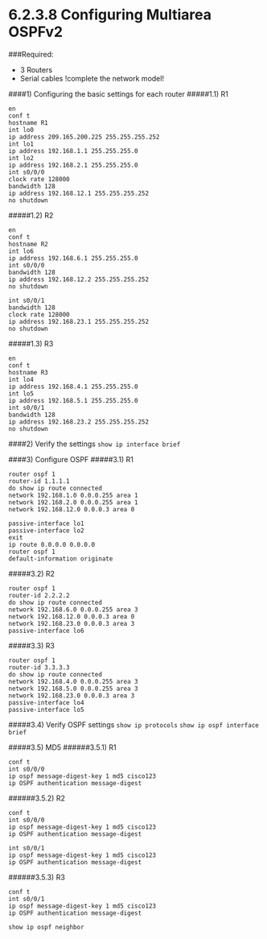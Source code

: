 # 6.2.3.8 Configuring Multiarea OSPFv2

###Required:
- 3 Routers
- Serial cables
!complete the network model!


####1) Configuring the basic settings for each router
#####1.1) R1
```
en 
conf t
hostname R1
int lo0
ip address 209.165.200.225 255.255.255.252
int lo1
ip address 192.168.1.1 255.255.255.0
int lo2 
ip address 192.168.2.1 255.255.255.0
int s0/0/0
clock rate 128000
bandwidth 128
ip address 192.168.12.1 255.255.255.252
no shutdown
```
#####1.2) R2
```
en
conf t
hostname R2
int lo6
ip address 192.168.6.1 255.255.255.0
int s0/0/0
bandwidth 128
ip address 192.168.12.2 255.255.255.252
no shutdown

int s0/0/1
bandwidth 128
clock rate 128000
ip address 192.168.23.1 255.255.255.252
no shutdown
```

#####1.3) R3
```
en
conf t
hostname R3
int lo4 
ip address 192.168.4.1 255.255.255.0
int lo5
ip address 192.168.5.1 255.255.255.0
int s0/0/1
bandwidth 128
ip address 192.168.23.2 255.255.255.252
no shutdown
```

####2) Verify the settings
```show ip interface brief```

####3) Configure OSPF 
#####3.1) R1
```
router ospf 1
router-id 1.1.1.1
do show ip route connected
network 192.168.1.0 0.0.0.255 area 1
network 192.168.2.0 0.0.0.255 area 1
network 192.168.12.0 0.0.0.3 area 0

passive-interface lo1
passive-interface lo2
exit
ip route 0.0.0.0 0.0.0.0
router ospf 1
default-information originate
```

#####3.2) R2
```
router ospf 1
router-id 2.2.2.2
do show ip route connected
network 192.168.6.0 0.0.0.255 area 3
network 192.168.12.0 0.0.0.3 area 0
network 192.168.23.0 0.0.0.3 area 3
passive-interface lo6
```

#####3.3) R3

```
router ospf 1
router-id 3.3.3.3
do show ip route connected
network 192.168.4.0 0.0.0.255 area 3
network 192.168.5.0 0.0.0.255 area 3
network 192.168.23.0 0.0.0.3 area 3
passive-interface lo4
passive-interface lo5
```

#####3.4) Verify OSPF settings
```show ip protocols```
```show ip ospf interface brief```

#####3.5) MD5
######3.5.1) R1
```
conf t
int s0/0/0
ip ospf message-digest-key 1 md5 cisco123
ip OSPF authentication message-digest
```

######3.5.2) R2
```
conf t
int s0/0/0
ip ospf message-digest-key 1 md5 cisco123
ip OSPF authentication message-digest

int s0/0/1
ip ospf message-digest-key 1 md5 cisco123
ip OSPF authentication message-digest
```

######3.5.3) R3
```
conf t
int s0/0/1
ip ospf message-digest-key 1 md5 cisco123
ip OSPF authentication message-digest
```
```show ip ospf neighbor```
